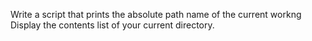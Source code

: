 Write a script that prints the absolute path name of the current workng
Display the contents list of your current directory.
